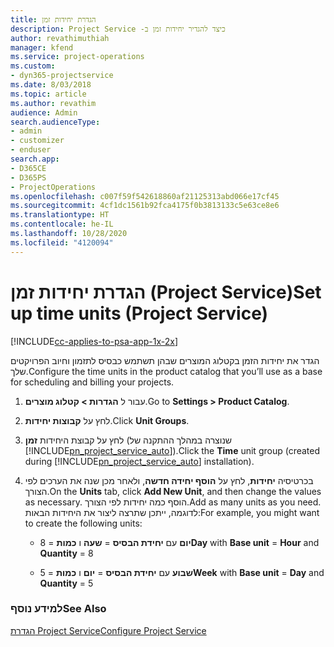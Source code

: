 ```yaml
---
title: הגדרת יחידות זמן
description: כיצד להגדיר יחידות זמן ב- ‏‫Project Service
author: revathimuthiah
manager: kfend
ms.service: project-operations
ms.custom:
- dyn365-projectservice
ms.date: 8/03/2018
ms.topic: article
ms.author: revathim
audience: Admin
search.audienceType:
- admin
- customizer
- enduser
search.app:
- D365CE
- D365PS
- ProjectOperations
ms.openlocfilehash: c007f59f542618860af21125313abd066e17cf45
ms.sourcegitcommit: 4cf1dc1561b92fca4175f0b3813133c5e63ce8e6
ms.translationtype: HT
ms.contentlocale: he-IL
ms.lasthandoff: 10/28/2020
ms.locfileid: "4120094"
---
```

# <a name="set-up-time-units-project-service"></a><span data-ttu-id="95ade-103">הגדרת יחידות זמן (Project Service)</span><span class="sxs-lookup"><span data-stu-id="95ade-103">Set up time units (Project Service)</span></span>

[!INCLUDE[cc-applies-to-psa-app-1x-2x](../includes/cc-applies-to-psa-app-1x-2x.md)]

<span data-ttu-id="95ade-104">הגדר את יחידות הזמן בקטלוג המוצרים שבהן תשתמש כבסיס לתזמון וחיוב הפרויקטים שלך.</span><span class="sxs-lookup"><span data-stu-id="95ade-104">Configure the time units in the product catalog that you’ll use as a base for scheduling and billing your projects.</span></span>  
  
1. <span data-ttu-id="95ade-105">עבור ל **הגדרות > קטלוג מוצרים**.</span><span class="sxs-lookup"><span data-stu-id="95ade-105">Go to **Settings > Product Catalog**.</span></span>  
  
2. <span data-ttu-id="95ade-106">לחץ על **קבוצות יחידות**.</span><span class="sxs-lookup"><span data-stu-id="95ade-106">Click **Unit Groups**.</span></span>  
  
3. <span data-ttu-id="95ade-107">לחץ על קבוצת היחידות **זמן** (שנוצרה במהלך ההתקנה של [!INCLUDE[pn_project_service_auto](../includes/pn-project-service-auto.md)]).</span><span class="sxs-lookup"><span data-stu-id="95ade-107">Click the **Time** unit group (created during [!INCLUDE[pn_project_service_auto](../includes/pn-project-service-auto.md)] installation).</span></span>  
  
4. <span data-ttu-id="95ade-108">בכרטיסיה **יחידות**, לחץ על **הוסף יחידה חדשה**, ולאחר מכן שנה את הערכים לפי הצורך.</span><span class="sxs-lookup"><span data-stu-id="95ade-108">On the **Units** tab, click **Add New Unit**, and then change the values as necessary.</span></span> <span data-ttu-id="95ade-109">הוסף כמה יחידות לפי הצורך.</span><span class="sxs-lookup"><span data-stu-id="95ade-109">Add as many units as you need.</span></span> <span data-ttu-id="95ade-110">לדוגמה, ייתכן שתרצה ליצור את היחידות הבאות:</span><span class="sxs-lookup"><span data-stu-id="95ade-110">For example, you might want to create the following units:</span></span>  
  
   - <span data-ttu-id="95ade-111">**יום** עם **יחידת הבסיס** = **שעה** ו **כמות** = 8</span><span class="sxs-lookup"><span data-stu-id="95ade-111">**Day** with **Base unit** = **Hour** and **Quantity** = 8</span></span>  
  
   - <span data-ttu-id="95ade-112">**שבוע** עם **יחידת הבסיס** = **יום** ו **כמות** = 5</span><span class="sxs-lookup"><span data-stu-id="95ade-112">**Week** with **Base unit** = **Day** and **Quantity** = 5</span></span>  
  
### <a name="see-also"></a><span data-ttu-id="95ade-113">למידע נוסף</span><span class="sxs-lookup"><span data-stu-id="95ade-113">See Also</span></span>  
 [<span data-ttu-id="95ade-114">הגדרת Project Service</span><span class="sxs-lookup"><span data-stu-id="95ade-114">Configure Project Service</span></span>](../psa/configure.md)
